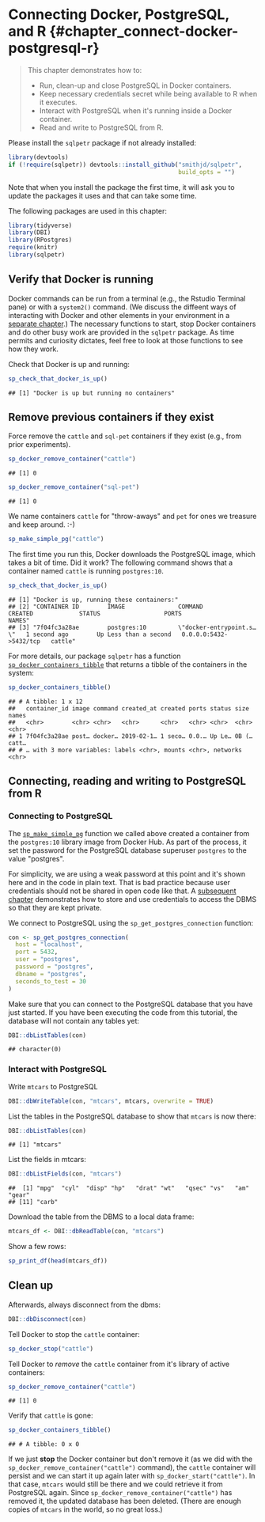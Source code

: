 # Connecting Docker, PostgreSQL, and R {#chapter_connect-docker-postgresql-r}

> This chapter demonstrates how to:
>
>  * Run, clean-up and close PostgreSQL in Docker containers.
>  * Keep necessary credentials secret while being available to R when it executes.
>  * Interact with PostgreSQL when it's running inside a Docker container.
>  * Read and write to PostgreSQL from R.

Please install the `sqlpetr` package if not already installed:

```r
library(devtools)
if (!require(sqlpetr)) devtools::install_github("smithjd/sqlpetr", 
                                                build_opts = "")
```
Note that when you install the package the first time, it will ask you to update the packages it uses and that can take some time.

The following packages are used in this chapter:

```r
library(tidyverse)
library(DBI)
library(RPostgres)
require(knitr)
library(sqlpetr)
```

## Verify that Docker is running

Docker commands can be run from a terminal (e.g., the Rstudio Terminal pane) or with a `system2()` command.  (We discuss the diffeent ways of interacting with Docker and other elements in your environment in a [separate chapter](#your-local-environment).)  The necessary functions to start, stop Docker containers and do other busy work are provided in the `sqlpetr` package.  As time permits and curiosity dictates, feel free to look at those functions to see how they work.

Check that Docker is up and running:


```r
sp_check_that_docker_is_up()
```

```
## [1] "Docker is up but running no containers"
```

## Remove previous containers if they exist
Force remove the `cattle` and `sql-pet` containers if they exist (e.g., from prior experiments).  

```r
sp_docker_remove_container("cattle")
```

```
## [1] 0
```

```r
sp_docker_remove_container("sql-pet")
```

```
## [1] 0
```

We name containers `cattle` for "throw-aways" and `pet` for ones we treasure and keep around.  :-)

```r
sp_make_simple_pg("cattle")
```
The first time you run this, Docker downloads the PostgreSQL image, which takes a bit of time. Did it work? The following command shows that a container named `cattle` is running `postgres:10`.

```r
sp_check_that_docker_is_up()
```

```
## [1] "Docker is up, running these containers:"                                                                                                       
## [2] "CONTAINER ID        IMAGE               COMMAND                  CREATED             STATUS                  PORTS                    NAMES"   
## [3] "7f04fc3a28ae        postgres:10         \"docker-entrypoint.s…\"   1 second ago        Up Less than a second   0.0.0.0:5432->5432/tcp   cattle"
```

For more details, our package `sqlpetr` has a function
[`sp_docker_containers_tibble`](https://smithjd.github.io/sqlpetr/reference/sp_docker_containers_tibble.html) that returns a tibble of the containers in the system:


```r
sp_docker_containers_tibble()
```

```
## # A tibble: 1 x 12
##   container_id image command created_at created ports status size  names
##   <chr>        <chr> <chr>   <chr>      <chr>   <chr> <chr>  <chr> <chr>
## 1 7f04fc3a28ae post… docker… 2019-02-1… 1 seco… 0.0.… Up Le… 0B (… catt…
## # … with 3 more variables: labels <chr>, mounts <chr>, networks <chr>
```


## Connecting, reading and writing to PostgreSQL from R


### Connecting to PostgreSQL
The [`sp_make_simple_pg`](https://smithjd.github.io/sqlpetr/reference/sp_make_simple_pg.html) function we called above created a container from the
`postgres:10` library image from Docker Hub. As part of the process, it set the
password for the PostgreSQL database superuser `postgres` to the value 
"postgres".

For simplicity, we are using a weak password at this point and it's shown here 
and in the code in plain text. That is bad practice because user credentials 
should not be shared in open code like that.  A [subsequent chapter](#dbms-login)
demonstrates how to store and use credentials to access the DBMS so that they 
are kept private.

We connect to PostgreSQL using the `sp_get_postgres_connection` function:


```r
con <- sp_get_postgres_connection(
  host = "localhost",
  port = 5432,
  user = "postgres",
  password = "postgres",
  dbname = "postgres",
  seconds_to_test = 30
)
```

Make sure that you can connect to the PostgreSQL database that you have just started. If you have been executing the code from this tutorial, the database will not contain any tables yet:


```r
DBI::dbListTables(con)
```

```
## character(0)
```

### Interact with PostgreSQL

Write `mtcars` to PostgreSQL

```r
DBI::dbWriteTable(con, "mtcars", mtcars, overwrite = TRUE)
```

List the tables in the PostgreSQL database to show that `mtcars` is now there:


```r
DBI::dbListTables(con)
```

```
## [1] "mtcars"
```

List the fields in mtcars:

```r
DBI::dbListFields(con, "mtcars")
```

```
##  [1] "mpg"  "cyl"  "disp" "hp"   "drat" "wt"   "qsec" "vs"   "am"   "gear"
## [11] "carb"
```

Download the table from the DBMS to a local data frame:

```r
mtcars_df <- DBI::dbReadTable(con, "mtcars")
```

Show a few rows:

```r
sp_print_df(head(mtcars_df))
```

<!--html_preserve--><div id="htmlwidget-1d9f9b9fdca3023baa83" style="width:100%;height:auto;" class="datatables html-widget"></div>
<script type="application/json" data-for="htmlwidget-1d9f9b9fdca3023baa83">{"x":{"filter":"none","data":[["1","2","3","4","5","6"],[21,21,22.8,21.4,18.7,18.1],[6,6,4,6,8,6],[160,160,108,258,360,225],[110,110,93,110,175,105],[3.9,3.9,3.85,3.08,3.15,2.76],[2.62,2.875,2.32,3.215,3.44,3.46],[16.46,17.02,18.61,19.44,17.02,20.22],[0,0,1,1,0,1],[1,1,1,0,0,0],[4,4,4,3,3,3],[4,4,1,1,2,1]],"container":"<table class=\"display\">\n  <thead>\n    <tr>\n      <th> <\/th>\n      <th>mpg<\/th>\n      <th>cyl<\/th>\n      <th>disp<\/th>\n      <th>hp<\/th>\n      <th>drat<\/th>\n      <th>wt<\/th>\n      <th>qsec<\/th>\n      <th>vs<\/th>\n      <th>am<\/th>\n      <th>gear<\/th>\n      <th>carb<\/th>\n    <\/tr>\n  <\/thead>\n<\/table>","options":{"columnDefs":[{"className":"dt-right","targets":[1,2,3,4,5,6,7,8,9,10,11]},{"orderable":false,"targets":0}],"order":[],"autoWidth":false,"orderClasses":false}},"evals":[],"jsHooks":[]}</script><!--/html_preserve-->

## Clean up

Afterwards, always disconnect from the dbms:

```r
DBI::dbDisconnect(con)
```

Tell Docker to stop the `cattle` container:

```r
sp_docker_stop("cattle")
```

Tell Docker to *remove* the `cattle` container from it's library of active containers:

```r
sp_docker_remove_container("cattle")
```

```
## [1] 0
```

Verify that `cattle` is gone:

```r
sp_docker_containers_tibble()
```

```
## # A tibble: 0 x 0
```

If we just **stop** the Docker container but don't remove it (as we did with the `sp_docker_remove_container("cattle")` command), the `cattle` container will persist and we can start it up again later with `sp_docker_start("cattle")`.  In that case, `mtcars` would still be there and we could retrieve it from PostgreSQL again.  Since `sp_docker_remove_container("cattle")`  has removed it, the updated database has been deleted.  (There are enough copies of `mtcars` in the world, so no great loss.)
